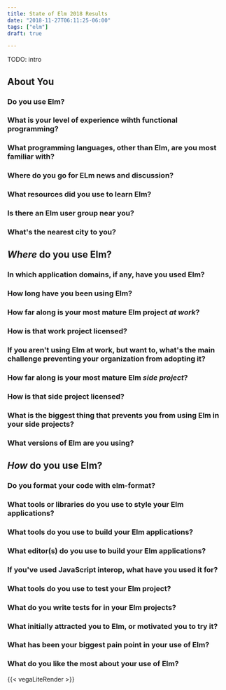 ```yaml
---
title: State of Elm 2018 Results
date: "2018-11-27T06:11:25-06:00"
tags: ["elm"]
draft: true

---
```


TODO: intro

<!--more-->

## About You

### Do you use Elm?

### What is your level of experience wihth functional programming?

### What programming languages, other than Elm, are you most familiar with?

### Where do you go for ELm news and discussion?

### What resources did you use to learn Elm?

### Is there an Elm user group near you?

### What's the nearest city to you?

## *Where* do you use Elm?

### In which application domains, if any, have you used Elm?

### How long have you been using Elm?

### How far along is your most mature Elm project *at work*?

### How is that work project licensed?

### If you aren't using Elm at work, but want to, what's the main challenge preventing your organization from adopting it?

### How far along is your most mature Elm *side project*?

### How is that side project licensed?

### What is the biggest thing that prevents you from using Elm in your side projects?

### What versions of Elm are you using?

## *How* do you use Elm?

### Do you format your code with elm-format?

### What tools or libraries do you use to style your Elm applications?

### What tools do you use to build your Elm applications?

### What editor(s) do you use to build your Elm applications?

### If you've used JavaScript interop, what have you used it for?

### What tools do you use to test your Elm project?

### What do you write tests for in your Elm projects?

### What initially attracted you to Elm, or motivated you to try it?

### What has been your biggest pain point in your use of Elm?

### What do you like the most about your use of Elm?

{{< vegaLiteRender >}}
